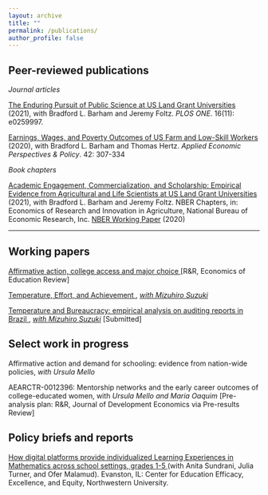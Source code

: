 ```yaml
---
layout: archive
title: ""
permalink: /publications/
author_profile: false
---
```


## Peer-reviewed publications

_Journal articles_

<a href="https://journals.plos.org/plosone/article?id=10.1371/journal.pone.0259997"> The Enduring Pursuit of Public Science at US Land Grant Universities </a> (2021), with Bradford L. Barham and Jeremy Foltz. _PLOS ONE_. 16(11): e0259997.

<a href="https://onlinelibrary.wiley.com/doi/abs/10.1002/aepp.13014"> Earnings, Wages, and Poverty Outcomes of US Farm and Low-Skill Workers </a> (2020), with Bradford L. Barham and Thomas Hertz. _Applied Economic Perspectives & Policy_. 42: 307-334

_Book chapters_

<a href="https://press.uchicago.edu/ucp/books/book/chicago/E/bo123177052.html"> Academic Engagement, Commercialization, and Scholarship: Empirical Evidence from Agricultural and Life Scientists at US Land Grant Universities </a>  (2021), with Bradford L. Barham and Jeremy Foltz. NBER Chapters, in: Economics of Research and Innovation in Agriculture, National Bureau of Economic Research, Inc.
<a href="https://www.nber.org/papers/w26688"> NBER Working Paper</a> (2020)

---

## Working papers

<a href="http://anapmelo.github.io/files/manuscript_Melo.pdf"> Affirmative action, college access and major choice </a> [R&R, Economics of Education Review]  

<a href="http://anapmelo.github.io/files/manuscript_MM2.pdf"> Temperature, Effort, and Achievement </a>, <a href="https://mizuhirosuzuki.github.io/"> _with Mizuhiro Suzuki_</a>

<a href="http://anapmelo.github.io/files/manuscript_MM.pdf"> Temperature and Bureaucracy: empirical analysis on auditing reports in Brazil </a>, <a href="https://mizuhirosuzuki.github.io/"> _with Mizuhiro Suzuki_</a> [Submitted]

## Select work in progress

Affirmative action and demand for schooling: evidence from nation-wide policies, _with Ursula Mello_

AEARCTR-0012396: Mentorship networks and the early career outcomes of college-educated women, with _Ursula Mello and Maria Oaquim_ 
[Pre-analysis plan: R&R, Journal of Development Economics via Pre-results Review]

## Policy briefs and reports

<a href="https://e4.northwestern.edu/2024/06/27/how-digital-platforms-provide-individualized-learning-experiences-in-mathematics/"> How digital platforms provide individualized Learning Experiences in Mathematics across school settings, grades 1-5 </a> (with Anita Sundrani, Julia Turner, and Ofer Malamud). Evanston, IL: Center for Education Efficacy, Excellence, and Equity, Northwestern University.
